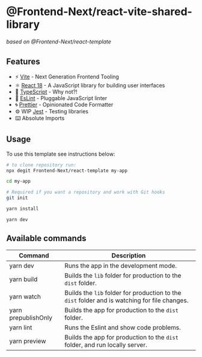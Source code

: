 # @Frontend-Next/react-vite-shared-library

###### based on @Frontend-Next/react-template

## Features

- ⚡️ [Vite](https://vitejs.dev/) - Next Generation Frontend Tooling
- ⚛️ [React 18](https://reactjs.org/) - A JavaScript library for building user interfaces
- 💎 [TypeScript](https://www.typescriptlang.org/) - Why not?!
- 🔨 [EsLint](https://eslint.org/) - Pluggable JavaScript linter
- 🌀 [Prettier](https://prettier.io) - Opinionated Code Formatter
- ⚙️ WIP [Jest](https://jestjs.io/) - Testing libraries
- ⌨️ Absolute Imports

## Usage

To use this template see instructions below:

```bash
# to clone repository run:
npx degit Frontend-Next/react-template my-app

cd my-app

# Required if you want a repository and work with Git hooks
git init

yarn install

yarn dev
```

## Available commands

| Command             | Description                                                                                   |
| ------------------- | --------------------------------------------------------------------------------------------- |
| yarn dev            | Runs the app in the development mode.                                                         |
| yarn build          | Builds the `lib` folder for production to the `dist` folder.                                  |
| yarn watch          | Builds the `lib` folder for production to the `dist` folder and is watching for file changes. |
| yarn prepublishOnly | Builds the app for production to the `dist` folder.                                           |
| yarn lint           | Runs the Eslint and show code problems.                                                       |
| yarn preview        | Builds the app for production to the `dist` folder, and run locally server.                   |
